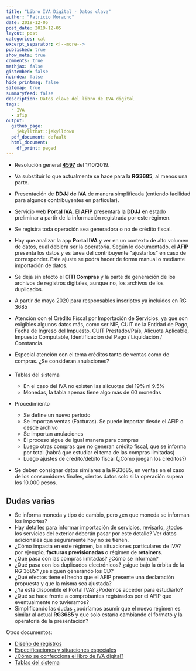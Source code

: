 ```yaml
---
title: "Libro IVA Digital - Datos clave"
author: "Patricio Moracho"
date: 2019-12-05
post_date: 2019-12-05
layout: post
categories: cat
excerpt_separator: <!--more-->
published: true
show_meta: true
comments: true
mathjax: false
gistembed: false
noindex: false
hide_printmsg: false
sitemap: true
summaryfeed: false
description: Datos clave del libro de IVA digital
tags:
  - IVA
  - afip
output:
  github_page:
    jekyllthat::jekylldown
  pdf_document: default
  html_document:
    df_print: paged
---
```


* Resolución general **[4597][4597]** del 1/10/2019.
* Va substituir lo que actualmente se hace para la **RG3685**, al menos una parte.
* Presentación de **DDJJ de IVA** de manera simplificada (entiendo facilidad
  para algunos contribuyentes en particular).
* Servicio web **Portal IVA**. El **AFIP** presentará la **DDJJ** en estado
  preliminar a partir de la información registrada por este régimen.
* Se registra toda operación sea generadora o no de crédito fiscal.
* Hay que analizar la app **Portal IVA** y ver en un contexto de alto volumen
  de datos, cual debiera ser la operatoria. Según lo documentado, el **AFIP**
  presenta los datos y es tarea del contribuyente "ajustarlos" en caso de
  corresponder. Este ajuste se podrá hacer de forma manual o mediante
  importación de datos.
* Se deja sin efecto el **CITI Compras** y la parte de generación de los
  archivos de registros digitales, aunque no, los archivos de los duplicados.
* A partir de mayo 2020 para responsables inscriptos ya incluidos en RG 3685
* Atención con el Crédito Fiscal por Importación de Servicios, ya que son
  exigibles algunos datos más, como ser NIF, CUIT de la Entidad de Pago, Fecha
  de Ingreso del Impuesto, CUIT Prestador/País, Alícuota Aplicable, Impuesto
  Computable, Identificación del Pago / Liquidación / Constancia.
* Especial atención con el tema créditos tanto de ventas como de compras. ¿Se
  consideran anulaciones?
* Tablas del sistema
    * En el caso del IVA no existen las alícuotas del 19% ni 9.5%
    * Monedas, la tabla apenas tiene algo más de 60 monedas
* Procedimiento
    * Se define un nuevo período
    * Se importan ventas (Facturas). Se puede importar desde el AFIP o desde archivo
    * Se importan anulaciones
    * El proceso sigue de igual manera para compras
    * Luego otras compras que no generan crédito fiscal, que se informa por
      total (habrá que estudiar el tema de las compras limitadas)
    * Luego ajustes de crédito/débito fiscal (¿Cómo juegan los créditos?)

* Se deben consignar datos similares a la RG3685, en ventas en el caso de los
  consumidores finales, ciertos datos solo si la operación supera los 10.000
  pesos. 

## Dudas varias

* Se informa moneda y tipo de cambio, pero ¿en que moneda se informan los importes?
* Hay detalles para informar importación de servicios, revisarlo, ¿todos los
  servicios del exterior deberán pasar por este detalle? Ver datos adicionales
  que seguramente hoy no se tienen.
* ¿Cómo impacta en este régimen, las situaciones particulares de IVA? por
  ejemplo, **facturas previsionadas** o régimen de **retainers**.
* ¿Qué pasa con las compras limitadas? ¿Cómo se informan?
* ¿Qué pasa con los duplicados electrónicos? ¿sigue bajo la órbita de la RG 3685?
  ¿se siguen generando los CD?
* ¿Qué efectos tiene el hecho que el AFIP presente una declaración propuesta y
  que la misma sea ajustada?
* ¿Ya está disponible el Portal IVA? ¿Podemos acceder para estudiarlo?
* ¿Qué se hace frente a comprobantes registrados por el AFIP que eventualmente
  no tuvieramos?
* Simplificando las dudas ¿podríamos asumir que el nuevo régimen es similar 
  al actual **RG3685** y que solo estaría cambiando el formato y la operatoria
  de la presentación?

Otros documentos:

* [Diseño de registros][registro] 
* [Especificaciones y situaciones especiales][situaciones]
* [¿Cómo se confecciona el libro de IVA digital?][como]
* [Tablas del sistema][tablas]

[4597]: http://servicios.infoleg.gob.ar/infolegInternet/anexos/325000-329999/329339/norma.htm
[registro]: http://www.afip.gob.ar/libro-iva-digital/documentos/libro-iva-digital-diseno-registros.pdf
[situaciones]: http://www.afip.gob.ar/libro-iva-digital/documentos/libro-iva-digital-modalidades-especiales-de-registracion.pdf 
[como]: https://serviciosweb.afip.gob.ar/genericos/guiasPasoPaso/VerGuia.aspx?id=319
[tablas]: http://www.afip.gob.ar/libro-iva-digital/documentos/Libro-IVA-Digital-Tablas-del-Sistema.pdf
